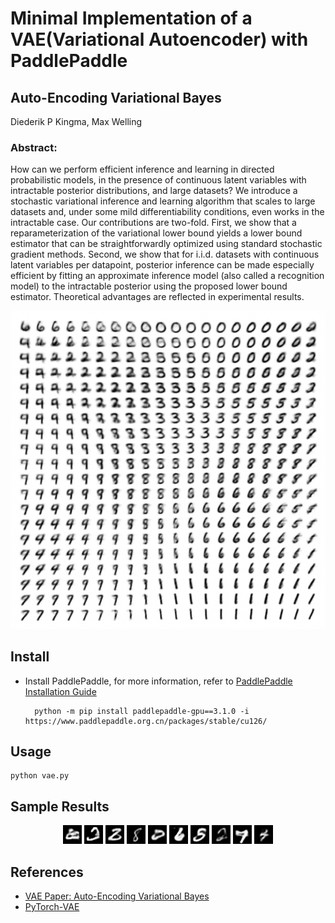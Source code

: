 # Minimal Implementation of a VAE(Variational Autoencoder) with PaddlePaddle


## Auto-Encoding Variational Bayes
Diederik P Kingma, Max Welling
### Abstract:
How can we perform efficient inference and learning in directed probabilistic models, in the presence of continuous latent variables with intractable posterior distributions, and large datasets? We introduce a stochastic variational inference and learning algorithm that scales to large datasets and, under some mild differentiability conditions, even works in the intractable case. Our contributions are two-fold. First, we show that a reparameterization of the variational lower bound yields a lower bound estimator that can be straightforwardly optimized using standard stochastic gradient methods. Second, we show that for i.i.d. datasets with continuous latent variables per datapoint, posterior inference can be made especially efficient by fitting an approximate inference model (also called a recognition model) to the intractable posterior using the proposed lower bound estimator. Theoretical advantages are reflected in experimental results.

<div align="center">
    <img src="docs/vae.png">
</div>

## Install

- Install PaddlePaddle, for more information, refer to [PaddlePaddle Installation Guide](https://www.paddlepaddle.org.cn/install/quick)


        python -m pip install paddlepaddle-gpu==3.1.0 -i https://www.paddlepaddle.org.cn/packages/stable/cu126/

## Usage

    python vae.py


## Sample Results

<div align="center">
    <img src="docs/generated_image_0.png" width="30">
    <img src="docs/generated_image_1.png" width="30">
    <img src="docs/generated_image_2.png" width="30">
    <img src="docs/generated_image_3.png" width="30">
    <img src="docs/generated_image_4.png" width="30">
    <img src="docs/generated_image_5.png" width="30">
    <img src="docs/generated_image_6.png" width="30">
    <img src="docs/generated_image_7.png" width="30">
    <img src="docs/generated_image_8.png" width="30">
    <img src="docs/generated_image_9.png" width="30">
</div>


## References
- [VAE Paper: Auto-Encoding Variational Bayes](https://arxiv.org/pdf/1312.6114)
- [PyTorch-VAE](https://github.com/AntixK/PyTorch-VAE/tree/master?tab=readme-ov-file)
